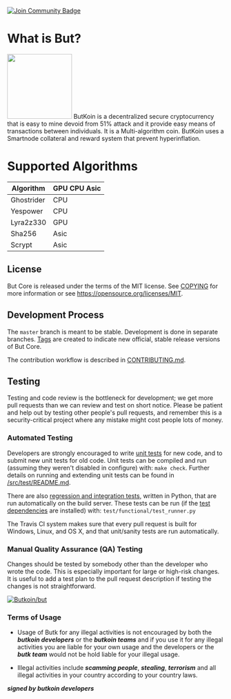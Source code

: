 <a href="https://discord.gg/9x7gKH899g"><img src="https://img.shields.io/discord/833791711217844244.svg?style=flat&label=Join%20Community&color=7289DA" alt="Join Community Badge"/></a>

  
# What is But?
<img src="https://coinpaprika.com/coin/butk-butkoin/logo.png" width="150">
ButKoin is a decentralized secure cryptocurrency that is easy to mine devoid from 51% attack and it provide easy means of transactions between individuals. It is a Multi-algorithm coin. ButKoin uses a Smartnode collateral and reward system that prevent hyperinflation.

# Supported Algorithms



| Algorithm   | GPU CPU Asic|
| ----------- | ----------- |
| Ghostrider  | CPU         |
| Yespower    | CPU         |
| Lyra2z330   | GPU         |
| Sha256      | Asic        |
| Scrypt      | Asic        |

License
-------

But Core is released under the terms of the MIT license. See [COPYING](COPYING) for more
information or see https://opensource.org/licenses/MIT.

Development Process
-------------------

The `master` branch is meant to be stable. Development is done in separate branches.
[Tags](https://github.com/but/but/tags) are created to indicate new official,
stable release versions of But Core.

The contribution workflow is described in [CONTRIBUTING.md](CONTRIBUTING.md).



Testing
-------

Testing and code review is the bottleneck for development; we get more pull
requests than we can review and test on short notice. Please be patient and help out by testing
other people's pull requests, and remember this is a security-critical project where any mistake might cost people
lots of money.

### Automated Testing

Developers are strongly encouraged to write [unit tests](src/test/README.md) for new code, and to
submit new unit tests for old code. Unit tests can be compiled and run
(assuming they weren't disabled in configure) with: `make check`. Further details on running
and extending unit tests can be found in [/src/test/README.md](/src/test/README.md).

There are also [regression and integration tests](/test), written
in Python, that are run automatically on the build server.
These tests can be run (if the [test dependencies](/test) are installed) with: `test/functional/test_runner.py`

The Travis CI system makes sure that every pull request is built for Windows, Linux, and OS X, and that unit/sanity tests are run automatically.

### Manual Quality Assurance (QA) Testing

Changes should be tested by somebody other than the developer who wrote the
code. This is especially important for large or high-risk changes. It is useful
to add a test plan to the pull request description if testing the changes is
not straightforward.

[![Butkoin/but](https://gitee.com/Butkoin/but/widgets/widget_card.svg?colors=4183c4,ffffff,ffffff,e3e9ed,666666,9b9b9b)](https://gitee.com/Butkoin/but)


### Terms of Usage

 * Usage of Butk for any illegal activities is not encouraged by both the ***butkoin developers*** or the ***butkoin teams*** and if you use it for any illegal activities you are liable for your own usage and the developers or the ***butk team*** would not be hold liable  for your illegal usage.

 * Illegal activities include ***scamming people***, ***stealing***, ***terrorism*** and all illegal activities in your country according to your country laws.

***signed by butkoin developers***

